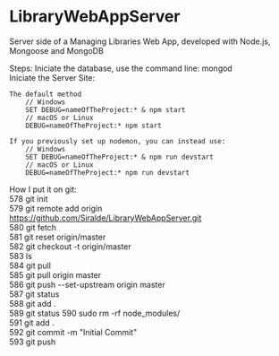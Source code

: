 # LibraryWebAppServer
Server side of a Managing Libraries Web App, developed with Node.js, Mongoose and MongoDB

Steps: 
  Iniciate the database, use the command line: mongod <br />
  Iniciate the Server Site:
  
    The default method
        // Windows
        SET DEBUG=nameOfTheProject:* & npm start
        // macOS or Linux
        DEBUG=nameOfTheProject:* npm start
        
    If you previously set up nodemon, you can instead use:
        // Windows
        SET DEBUG=nameOfTheProject:* & npm run devstart
        // macOS or Linux
        DEBUG=nameOfTheProject:* npm run devstart


How I put it on git: <br />
  578  git init <br />
  579  git remote add origin https://github.com/Siralde/LibraryWebAppServer.git<br />
  580  git fetch<br />
  581  git reset origin/master<br />
  582  git checkout -t origin/master<br />
  583  ls<br />
  584  git pull<br />
  585  git pull origin master<br />
  586  git push --set-upstream origin master<br />
  587  git status<br />
  588  git add .<br />
  589  git status
  590  sudo rm -rf node_modules/<br />
  591  git add .<br />
  592  git commit -m "Initial Commit"<br />
  593  git push<br />
